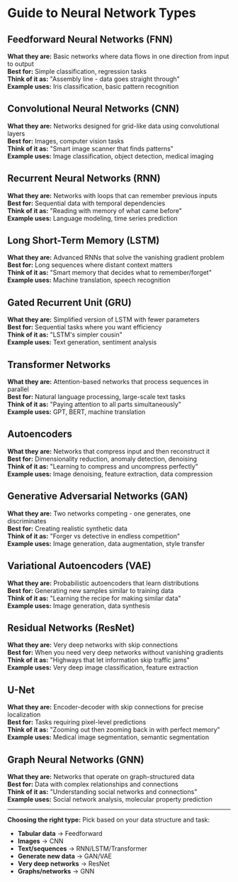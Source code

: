 # Guide to Neural Network Types

## Feedforward Neural Networks (FNN)
**What they are:** Basic networks where data flows in one direction from input to output  
**Best for:** Simple classification, regression tasks  
**Think of it as:** "Assembly line - data goes straight through"  
**Example uses:** Iris classification, basic pattern recognition

## Convolutional Neural Networks (CNN)
**What they are:** Networks designed for grid-like data using convolutional layers  
**Best for:** Images, computer vision tasks  
**Think of it as:** "Smart image scanner that finds patterns"  
**Example uses:** Image classification, object detection, medical imaging

## Recurrent Neural Networks (RNN)
**What they are:** Networks with loops that can remember previous inputs  
**Best for:** Sequential data with temporal dependencies  
**Think of it as:** "Reading with memory of what came before"  
**Example uses:** Language modeling, time series prediction

## Long Short-Term Memory (LSTM)
**What they are:** Advanced RNNs that solve the vanishing gradient problem  
**Best for:** Long sequences where distant context matters  
**Think of it as:** "Smart memory that decides what to remember/forget"  
**Example uses:** Machine translation, speech recognition

## Gated Recurrent Unit (GRU)
**What they are:** Simplified version of LSTM with fewer parameters  
**Best for:** Sequential tasks where you want efficiency  
**Think of it as:** "LSTM's simpler cousin"  
**Example uses:** Text generation, sentiment analysis

## Transformer Networks
**What they are:** Attention-based networks that process sequences in parallel  
**Best for:** Natural language processing, large-scale text tasks  
**Think of it as:** "Paying attention to all parts simultaneously"  
**Example uses:** GPT, BERT, machine translation

## Autoencoders
**What they are:** Networks that compress input and then reconstruct it  
**Best for:** Dimensionality reduction, anomaly detection, denoising  
**Think of it as:** "Learning to compress and uncompress perfectly"  
**Example uses:** Image denoising, feature extraction, data compression

## Generative Adversarial Networks (GAN)
**What they are:** Two networks competing - one generates, one discriminates  
**Best for:** Creating realistic synthetic data  
**Think of it as:** "Forger vs detective in endless competition"  
**Example uses:** Image generation, data augmentation, style transfer

## Variational Autoencoders (VAE)
**What they are:** Probabilistic autoencoders that learn distributions  
**Best for:** Generating new samples similar to training data  
**Think of it as:** "Learning the recipe for making similar data"  
**Example uses:** Image generation, data synthesis

## Residual Networks (ResNet)
**What they are:** Very deep networks with skip connections  
**Best for:** When you need very deep networks without vanishing gradients  
**Think of it as:** "Highways that let information skip traffic jams"  
**Example uses:** Very deep image classification, feature extraction

## U-Net
**What they are:** Encoder-decoder with skip connections for precise localization  
**Best for:** Tasks requiring pixel-level predictions  
**Think of it as:** "Zooming out then zooming back in with perfect memory"  
**Example uses:** Medical image segmentation, semantic segmentation

## Graph Neural Networks (GNN)
**What they are:** Networks that operate on graph-structured data  
**Best for:** Data with complex relationships and connections  
**Think of it as:** "Understanding social networks and connections"  
**Example uses:** Social network analysis, molecular property prediction

---

**Choosing the right type:** Pick based on your data structure and task:
- **Tabular data** → Feedforward
- **Images** → CNN
- **Text/sequences** → RNN/LSTM/Transformer
- **Generate new data** → GAN/VAE
- **Very deep networks** → ResNet
- **Graphs/networks** → GNN